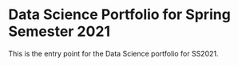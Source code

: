# Data Science Portfolio for Spring Semester 2021
This is the entry point for the Data Science portfolio for SS2021.